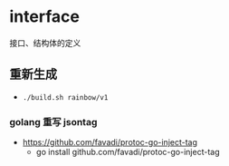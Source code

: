 # interface
接口、结构体的定义

## 重新生成
* `./build.sh rainbow/v1`

### golang 重写 jsontag
* https://github.com/favadi/protoc-go-inject-tag
    * go install github.com/favadi/protoc-go-inject-tag

